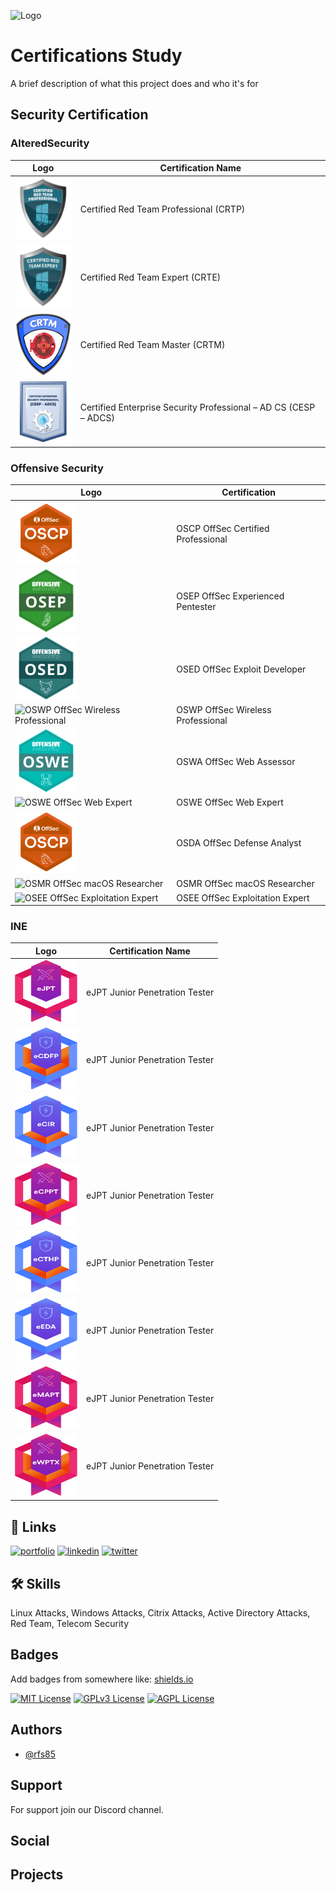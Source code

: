 
![Logo](https://dev-to-uploads.s3.amazonaws.com/uploads/articles/th5xamgrr6se0x5ro4g6.png)


# Certifications Study

A brief description of what this project does and who it's for


## Security Certification

### AlteredSecurity

| Logo | Certification Name |
| --- | --- |
| <img src="/images/logos/CRTP.webp" alt="Certified Red Team Professional (CRTP)" width="100" height="100"> | Certified Red Team Professional (CRTP) |
| <img src="/images/logos/CRTE.webp" alt="Certified Red Team Expert (CRTE)" width="100" height="100"> | Certified Red Team Expert (CRTE) |
| <img src="/images/logos/CRTM.webp" alt="Certified Red Team Master (CRTM)" width="100" height="100"> | Certified Red Team Master (CRTM) |
| <img src="/images/logos/CESP.webp" alt="Certified Enterprise Security Professional – AD CS (CESP – ADCS)" width="100" height="100"> | Certified Enterprise Security Professional – AD CS (CESP – ADCS) |



### Offensive Security
| Logo                                 | Certification                                                                                             |
|-------------------|---------------------------------------------------------------------------------------------------------|
| <img src="/images/logos/OSCP.png" alt="OSCP OffSec Certified Professional" width="100" height="100"> | OSCP OffSec Certified Professional | 
| <img src="/images/logos/OSEP.png" alt="OSEP OffSec Experienced Pentester" width="100" height="100">| OSEP OffSec Experienced Pentester | ![OSEP Logo](./images/logos/OSEP.png) |
| <img src="/images/logos/OSED.png" alt="OSED OffSec Exploit Developer" width="100" height="100">| OSED OffSec Exploit Developer| ![OSED Logo](./images/logos/OSED.png) |
| <img src="/images/logos/OSWP.png" alt="OSWP OffSec Wireless Professional" width="100" height="100">| OSWP OffSec Wireless Professional | ![OSWP Logo](./images/logos/OSWP.png) |
| <img src="/images/logos/OSWE.png" alt="OSWA OffSec Web Assessor" width="100" height="100">| OSWA OffSec Web Assessor | ![OSWA Logo](./images/logos/OSWA.png) |
| <img src="/images/logos/OSDA.png" alt="OSWE OffSec Web Expert" width="100" height="100">| OSWE OffSec Web Expert | ![OSWE Logo](./images/logos/OSWE.png) |
| <img src="/images/logos/OSCP.png" alt="OSDA OffSec Defense Analyst" width="100" height="100">| OSDA OffSec Defense Analyst | ![OSDA Logo](./images/logos/OSDA.png) |
| <img src="/images/logos/OSMR.png" alt="OSMR OffSec macOS Researcher" width="100" height="100">| OSMR OffSec macOS Researcher | ![OSMR Logo](./images/logos/OSMR.png) |
| <img src="/images/logos/OSEE.png" alt="OSEE OffSec Exploitation Expert" width="100" height="100">| OSEE OffSec Exploitation Expert | ![OSEE Logo](./images/logos/OSEE.png) |

### INE

| Logo | Certification Name |
| --- | --- |
| <img src="/images/logos/eJPT.png" alt="eJPT Junior Penetration Tester" width="100" height="100"> | eJPT Junior Penetration Tester |
| <img src="/images/logos/eCDFP.png" alt="eJPT Junior Penetration Tester" width="100" height="100"> | eJPT Junior Penetration Tester |
| <img src="/images/logos/eCIR.png" alt="eJPT Junior Penetration Tester" width="100" height="100"> | eJPT Junior Penetration Tester |
| <img src="/images/logos/eCPPT.png" alt="eJPT Junior Penetration Tester" width="100" height="100"> | eJPT Junior Penetration Tester |
| <img src="/images/logos/eCTHP.png" alt="eJPT Junior Penetration Tester" width="100" height="100"> | eJPT Junior Penetration Tester |
| <img src="/images/logos/eDA.png" alt="eJPT Junior Penetration Tester" width="100" height="100"> | eJPT Junior Penetration Tester |
| <img src="/images/logos/eMAPT.png" alt="eJPT Junior Penetration Tester" width="100" height="100"> | eJPT Junior Penetration Tester |
| <img src="/images/logos/eWPTX.png" alt="eJPT Junior Penetration Tester" width="100" height="100"> | eJPT Junior Penetration Tester |









## 🔗 Links
[![portfolio](https://img.shields.io/badge/my_portfolio-000?style=for-the-badge&logo=ko-fi&logoColor=white)](https://katherineoelsner.com/)
[![linkedin](https://img.shields.io/badge/linkedin-0A66C2?style=for-the-badge&logo=linkedin&logoColor=white)]([https://www.linkedin.com/](https://www.linkedin.com/in/ruben-silva85/))
[![twitter](https://img.shields.io/badge/twitter-1DA1F2?style=for-the-badge&logo=twitter&logoColor=white)](https://twitter.com/)


## 🛠 Skills
Linux Attacks, Windows Attacks, Citrix Attacks, Active Directory Attacks, Red Team, Telecom Security


## Badges

Add badges from somewhere like: [shields.io](https://shields.io/)

[![MIT License](https://img.shields.io/badge/License-MIT-green.svg)](https://choosealicense.com/licenses/mit/)
[![GPLv3 License](https://img.shields.io/badge/License-GPL%20v3-yellow.svg)](https://opensource.org/licenses/)
[![AGPL License](https://img.shields.io/badge/license-AGPL-blue.svg)](http://www.gnu.org/licenses/agpl-3.0)


## Authors

- [@rfs85](https://www.github.com/rfs85)


## Support

For support join our Discord channel.

## Social
## Projects
